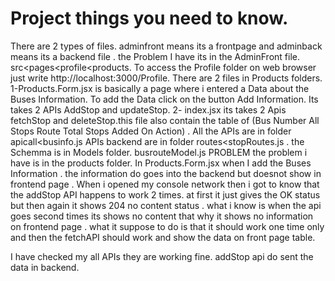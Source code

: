 # Project things you need to know. 
There are 2 types of files. adminfront means its a frontpage and adminback means its a backend file . the Problem I have its in the AdminFront file. src<pages<profile<products.
To access the Profile folder on web browser just write http://localhost:3000/Profile. 
 There are 2 files in Products folders. 1-Products.Form.jsx is basically a page where i entered a Data about the Buses Information. To add the Data click on the button Add Information. Its takes 2 APIs AddStop and updateStop.  2- index.jsx its takes 2 Apis fetchStop and deleteStop.this file also contain the table of (Bus Number	  All Stops	 Route	 Total  Stops	  Added On	 Action) . 
 All the APIs are in folder apicall<businfo.js
 APIs backend are in folder routes<stopRoutes.js . the Schemma is in Models folder.  busrouteModel.js
 PROBLEM 
 the problem i have is in the products folder. In Products.Form.jsx when I add the Buses Information . the information do goes into the backend but doesnot show in frontend page . When i opened my console network then i got to know that the addStop API happens to work 2 times. at first it just gives the OK status but then again it shows  204 no content status . what i know is when the api goes second times its shows no content that why it shows  no information on frontend page . what it suppose to do is that it should work one time only and then the fetchAPI should work and show the data on front page table.
 
I have checked my all APIs they are working fine. addStop api do sent the data in backend. 
